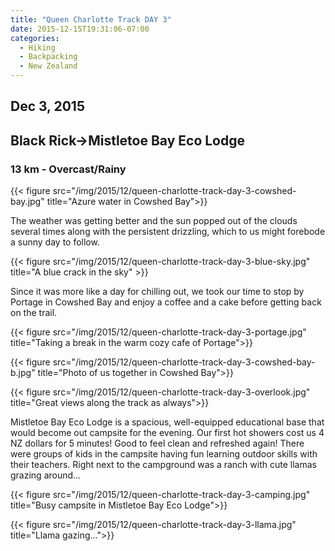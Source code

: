```yaml
---
title: "Queen Charlotte Track DAY 3"
date: 2015-12-15T19:31:06-07:00
categories:
  - Hiking
  - Backpacking
  - New Zealand
---
```

## Dec 3, 2015
## Black Rick->Mistletoe Bay Eco Lodge
### 13 km - Overcast/Rainy

{{< figure src="/img/2015/12/queen-charlotte-track-day-3-cowshed-bay.jpg" title="Azure water in Cowshed Bay">}}

<!--more-->

The weather was getting better and the sun popped out of the clouds several times along with the persistent drizzling, which to us might forebode a sunny day to follow.

{{< figure src="/img/2015/12/queen-charlotte-track-day-3-blue-sky.jpg"  title="A blue crack in the sky" >}}

Since it was more like a day for chilling out, we took our time to stop by Portage in Cowshed Bay and enjoy a coffee and a cake before getting back on the trail.

{{< figure src="/img/2015/12/queen-charlotte-track-day-3-portage.jpg"  title="Taking a break in the warm cozy cafe of Portage">}}

{{< figure src="/img/2015/12/queen-charlotte-track-day-3-cowshed-bay-b.jpg"  title="Photo of us together in Cowshed Bay">}}

{{< figure src="/img/2015/12/queen-charlotte-track-day-3-overlook.jpg"  title="Great views along the track as always">}}

Mistletoe Bay Eco Lodge is a spacious, well-equipped educational base that would become out campsite for the evening. Our first hot showers cost us 4 NZ dollars for 5 minutes! Good to feel clean and refreshed again! There were groups of kids in the campsite having fun learning outdoor skills with their teachers. Right next to the campground was a ranch with cute llamas grazing around...

{{< figure src="/img/2015/12/queen-charlotte-track-day-3-camping.jpg" title="Busy campsite in Mistletoe Bay Eco Lodge">}}

{{< figure src="/img/2015/12/queen-charlotte-track-day-3-llama.jpg" title="Llama gazing...">}}

